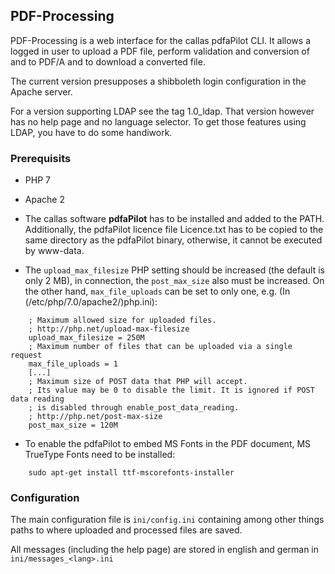 ## PDF-Processing
PDF-Processing is a web interface for the callas pdfaPilot CLI. It allows a logged in user to upload a PDF file, perform validation and conversion of and to PDF/A and to download a converted file. 

The current version presupposes a shibboleth login configuration in the Apache server.

For a version supporting LDAP see the tag 1.0_ldap. That version however has no help page and no language selector. To get those features using LDAP, you have to do some handiwork.

### Prerequisits

* PHP 7
* Apache 2
* The callas software **pdfaPilot** has to be installed and added to the PATH. Additionally, the pdfaPilot licence file Licence.txt has to be copied to the same directory as the pdfaPilot binary, otherwise, it cannot be executed by www-data.

* The `upload_max_filesize` PHP setting should be increased (the default is only 2 MB), in connection, the `post_max_size` also must be increased. On the other hand, `max_file_uploads` can be set to only one, e.g. (In (/etc/php/7.0/apache2/)php.ini):

```
    ; Maximum allowed size for uploaded files.
    ; http://php.net/upload-max-filesize
    upload_max_filesize = 250M
    ; Maximum number of files that can be uploaded via a single request
    max_file_uploads = 1
	[...]
    ; Maximum size of POST data that PHP will accept.
    ; Its value may be 0 to disable the limit. It is ignored if POST data reading
    ; is disabled through enable_post_data_reading.
    ; http://php.net/post-max-size
    post_max_size = 120M
```
* To enable the pdfaPilot to embed MS Fonts in the PDF document, MS TrueType Fonts need to be installed:
```
    sudo apt-get install ttf-mscorefonts-installer
```

### Configuration

The main configuration file is `ini/config.ini` containing among other things paths to where uploaded and processed files are saved.

All messages (including the help page) are stored in english and german in `ini/messages_<lang>.ini`

